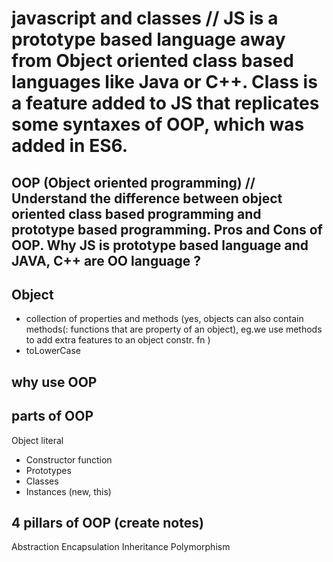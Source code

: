 # javascript and classes // JS is a prototype based language away from Object oriented class based languages like Java or C++. Class is a feature added to JS that replicates some syntaxes of OOP, which was added in ES6.

## OOP (Object oriented programming) // Understand the difference between object oriented class based programming and prototype based programming. Pros and Cons of OOP. Why JS is prototype based language and JAVA, C++ are OO language ?

## Object
- collection of properties and methods (yes, objects can also contain methods(: functions that are property of an object), eg.we use methods to add extra features to an object constr. fn )
- toLowerCase

## why use OOP

## parts of OOP
Object literal 

- Constructor function
- Prototypes
- Classes
- Instances (new, this)


## 4 pillars of OOP (create notes)
Abstraction
Encapsulation
Inheritance
Polymorphism